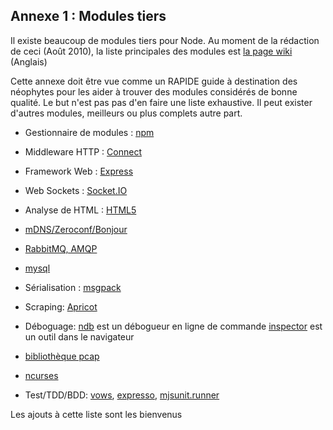 ## Annexe 1 : Modules tiers

Il existe beaucoup de modules tiers pour Node. Au moment de la rédaction
de ceci (Août 2010), la liste principales des modules est
[la page wiki](http://github.com/joyent/node/wiki/modules) (Anglais)

Cette annexe doit être vue comme un RAPIDE guide à destination des néophytes
pour les aider à trouver des modules considérés de bonne qualité. Le but
n'est pas pas d'en faire une liste exhaustive. Il peut exister d'autres
modules, meilleurs ou plus complets autre part.

- Gestionnaire de modules : [npm](http://github.com/isaacs/npm)

- Middleware HTTP : [Connect](http://github.com/senchalabs/connect)

- Framework Web : [Express](http://github.com/visionmedia/express)

- Web Sockets : [Socket.IO](http://github.com/LearnBoost/Socket.IO-node)

- Analyse de HTML : [HTML5](http://github.com/aredridel/html5)

- [mDNS/Zeroconf/Bonjour](http://github.com/agnat/node_mdns)

- [RabbitMQ, AMQP](https://github.com/ry/node-amqp)

- [mysql](http://github.com/felixge/node-mysql)

- Sérialisation : [msgpack](http://github.com/pgriess/node-msgpack)

- Scraping: [Apricot](http://github.com/silentrob/Apricot)

- Déboguage: [ndb](http://github.com/smtlaissezfaire/ndb) est un débogueur en ligne de commande
  [inspector](http://github.com/dannycoates/node-inspector) est un outil dans le navigateur

- [bibliothèque pcap](http://github.com/mranney/node_pcap)

- [ncurses](http://github.com/mscdex/node-ncurses)

- Test/TDD/BDD: [vows](http://vowsjs.org/),
  [expresso](http://github.com/visionmedia/expresso),
  [mjsunit.runner](http://github.com/tmpvar/mjsunit.runner)

Les ajouts à cette liste sont les bienvenus
